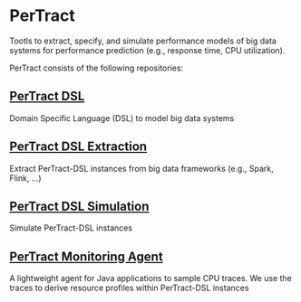 # PerTract
Tootls to extract, specify, and simulate performance models of big data systems for performance prediction (e.g., response time, CPU utilization).

PerTract consists of the following repositories:

## [PerTract DSL](https://github.com/johanneskross/pertract-dsl)
Domain Specific Language (DSL) to model big data systems

## [PerTract DSL Extraction](https://github.com/johanneskross/pertract-dsl-extraction)
Extract PerTract-DSL instances from big data frameworks (e.g., Spark, Flink, ...)

## [PerTract DSL Simulation](https://github.com/johanneskross/pertract-dsl-simulation)
Simulate PerTract-DSL instances

## [PerTract Monitoring Agent](https://github.com/johanneskross/pertract-monitoring-agent)
A lightweight agent for Java applications to sample CPU traces. We use the traces to derive resource profiles within PerTract-DSL instances

